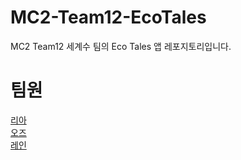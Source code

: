 # MC2-Team12-EcoTales
MC2 Team12 세계수 팀의 Eco Tales 앱 레포지토리입니다.

# 팀원
[리아](https://github.com/Lia316)<br/>
[오즈](https://github.com/glitterer)<br/>
[레인](https://github.com/eunbkang)
